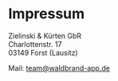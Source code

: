 # Impressum

Zielinski & Kürten GbR<br>
Charlottenstr. 17<br>
03149 Forst (Lausitz)<br>

Mail: <team@waldbrand-app.de>